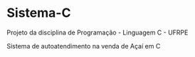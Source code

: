 # Sistema-C
Projeto da disciplina de Programação - Linguagem C - UFRPE 

Sistema de autoatendimento na venda de Açaí em C

